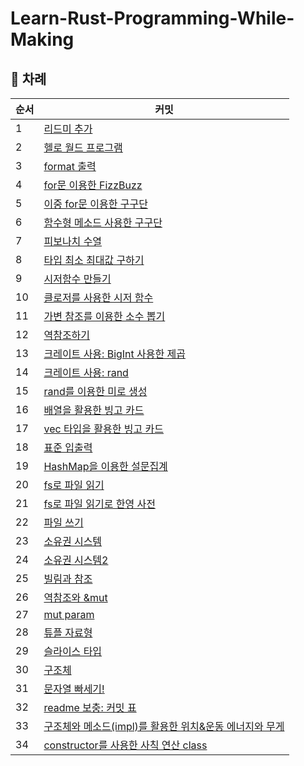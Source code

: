 # Learn-Rust-Programming-While-Making

## 📕 차례
|순서|커밋|
|---|---|
|1|[리드미 추가](https://github.com/DennisYun/Learn-Rust-Programming-While-Making/commit/e2be9d48eb471e4cbe0f4f910cba84b2deaabf4f)|
|2|[헬로 월드 프로그램](https://github.com/DennisYun/Learn-Rust-Programming-While-Making/commit/c775d55e240114aa4a19a3a9bdd968d0ef3a39dc)|
|3|[format 출력](https://github.com/DennisYun/Learn-Rust-Programming-While-Making/commit/02ceb4c1f4a033407ead4508a2018a64b7f2ba38)|
|4|[for문 이용한 FizzBuzz](https://github.com/DennisYun/Learn-Rust-Programming-While-Making/commit/18c2b2f047de8192c9f9841988ff56cfc15bf649)|
|5|[이중 for문 이용한 구구단](https://github.com/DennisYun/Learn-Rust-Programming-While-Making/commit/12a7df6adb0b964a9878d7cb0c2ba110351e8ef5)|
|6|[함수형 메소드 사용한 구구단](https://github.com/DennisYun/Learn-Rust-Programming-While-Making/commit/d40b4b65fd1b4f28dc8c1a4f2021f5775df84b1b)|
|7|[피보나치 수열](https://github.com/DennisYun/Learn-Rust-Programming-While-Making/commit/8bb3b6864156faa03e68e54cf2e8a600168c2791)|
|8|[타입 최소 최대값 구하기](https://github.com/DennisYun/Learn-Rust-Programming-While-Making/commit/08873bb82581b4dae1d786dac52a356bb9b63c73)|
|9|[시저함수 만들기](https://github.com/DennisYun/Learn-Rust-Programming-While-Making/commit/5f925bfafb6cddb1db6406329ffc65d4ff0786b1)|
|10|[클로저를 사용한 시저 함수](https://github.com/DennisYun/Learn-Rust-Programming-While-Making/commit/9f6bc28432a83055e43a4ce41c302fcba617f8ff)|
|11|[가변 참조를 이용한 소수 뽑기](https://github.com/DennisYun/Learn-Rust-Programming-While-Making/commit/4a38aff2f6c8659caf842f2f6365fe36d140ebda)|
|12|[역참조하기](https://github.com/DennisYun/Learn-Rust-Programming-While-Making/commit/f205c9c9d5de6477ac096cc99d45b80a1d3d389c)|
|13|[크레이트 사용: BigInt 사용한 제곱](https://github.com/DennisYun/Learn-Rust-Programming-While-Making/commit/04f44733aacb4531f70662973a090843ea526c8b)|
|14|[크레이트 사용: rand](https://github.com/DennisYun/Learn-Rust-Programming-While-Making/commit/ed09ca2864fa99f3b9d4e39e099fd4c83cb028d3)|
|15|[rand를 이용한 미로 생성](https://github.com/DennisYun/Learn-Rust-Programming-While-Making/commit/2a877f283d86ff6b012186941cb7ef9d26dbb966)|
|16|[배열을 활용한 빙고 카드](https://github.com/DennisYun/Learn-Rust-Programming-While-Making/commit/ac660fd11ce70813ebe8796522090bc06dcb54ac)|
|17|[vec 타입을 활용한 빙고 카드](https://github.com/DennisYun/Learn-Rust-Programming-While-Making/commit/d66dce6dd36afb17bb9cd040260b90398c2013e5)|
|18|[표준 입출력](https://github.com/DennisYun/Learn-Rust-Programming-While-Making/commit/feba897a51a924db2ae125738eee3f1edb1a526b)|
|19|[HashMap을 이용한 설문집계](https://github.com/DennisYun/Learn-Rust-Programming-While-Making/commit/e6412f9f17995c6a88e45591e8f942e4c5b5acbb)|
|20|[fs로 파일 읽기](https://github.com/DennisYun/Learn-Rust-Programming-While-Making/commit/ddf8c13ba1a60cf9654662d7c5f0e6f296136b73)|
|21|[fs로 파일 읽기로 한영 사전](https://github.com/DennisYun/Learn-Rust-Programming-While-Making/commit/e1bec46efc39c1eb35cf801e3487196f56b98863)|
|22|[파일 쓰기](https://github.com/DennisYun/Learn-Rust-Programming-While-Making/commit/f0f2dc97daa1bebd866842f023c89aa6ec498b49)|
|23|[소유권 시스템](https://github.com/DennisYun/Learn-Rust-Programming-While-Making/commit/aba2410dc0c0dbc72fabdb5f0fbdf4d0d1ca2c29)|
|24|[소유권 시스템2](https://github.com/DennisYun/Learn-Rust-Programming-While-Making/commit/9db74897d5b8bbcfee521147d732a191af6275f0)|
|25|[빌림과 참조](https://github.com/DennisYun/Learn-Rust-Programming-While-Making/commit/6f6c75a9945afa53ccd0ae3998be418b5efd5c08)|
|26|[역참조와 &mut](https://github.com/DennisYun/Learn-Rust-Programming-While-Making/commit/7ee1b922bbbe39f1971cbddfdb0fd777b9726508)|
|27|[mut param](https://github.com/DennisYun/Learn-Rust-Programming-While-Making/commit/e140a8c2c630e19cbe340b4658ebfb8a1811f8e0)|
|28|[튜플 자료형](https://github.com/DennisYun/Learn-Rust-Programming-While-Making/commit/ff43e4ed7159f0b9f1130eab043590e8545db33b)|
|29|[슬라이스 타입](https://github.com/DennisYun/Learn-Rust-Programming-While-Making/commit/421ab5d4c78d6315694921b22f07336b821e9750)|
|30|[구조체](https://github.com/DennisYun/Learn-Rust-Programming-While-Making/commit/aea193ed2850051d3cd6354f97f23d20289f8045)|
|31|[문자열 빠세기!](https://github.com/DennisYun/Learn-Rust-Programming-While-Making/commit/12d116c53b7cd3ded5edeee1de40d6c5df9002b4)|
|32|[readme 보충: 커밋 표](https://github.com/DennisYun/Learn-Rust-Programming-While-Making/commit/3b8522e131e75e74aa6237082fc357e0000837c8)|
|33|[구조체와 메소드(impl)를 활용한 위치&운동 에너지와 무게](https://github.com/DennisYun/Learn-Rust-Programming-While-Making/commit/4742f0763aaf20b0b86d5ad8b81aaaf9288cc760)|
|34|[constructor를 사용한 사칙 연산 class](https://github.com/DennisYun/Learn-Rust-Programming-While-Making/commit/d61a6a33c79f1c71394a32dbea9de00a5e76bb26)|